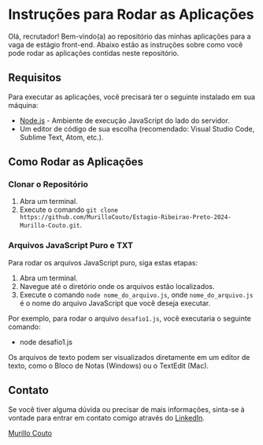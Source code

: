 # Instruções para Rodar as Aplicações

Olá, recrutador! Bem-vindo(a) ao repositório das minhas aplicações para a vaga de estágio front-end. Abaixo estão as instruções sobre como você pode rodar as aplicações contidas neste repositório.

## Requisitos

Para executar as aplicações, você precisará ter o seguinte instalado em sua máquina:

- [Node.js](https://nodejs.org/) - Ambiente de execução JavaScript do lado do servidor.
- Um editor de código de sua escolha (recomendado: Visual Studio Code, Sublime Text, Atom, etc.).

## Como Rodar as Aplicações

### Clonar o Repositório

1. Abra um terminal.
2. Execute o comando `git clone https://github.com/MurilloCouto/Estagio-Ribeirao-Preto-2024-Murillo-Couto.git`.

### Arquivos JavaScript Puro e TXT

Para rodar os arquivos JavaScript puro, siga estas etapas:

1. Abra um terminal.
2. Navegue até o diretório onde os arquivos estão localizados.
3. Execute o comando `node nome_do_arquivo.js`, onde `nome_do_arquivo.js` é o nome do arquivo JavaScript que você deseja executar.

Por exemplo, para rodar o arquivo `desafio1.js`, você executaria o seguinte comando:

- node desafio1.js

Os arquivos de texto podem ser visualizados diretamente em um editor de texto, como o Bloco de Notas (Windows) ou o TextEdit (Mac).

## Contato

Se você tiver alguma dúvida ou precisar de mais informações, sinta-se à vontade para entrar em contato comigo através do [LinkedIn](https://www.linkedin.com/in/murillocouto/).

[Murillo Couto](https://github.com/MurilloCouto)
